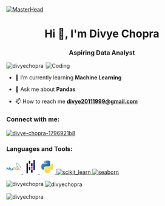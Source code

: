 [![MasterHead](https://blog.imarticus.org/wp-content/uploads/2019/05/daonline.gif)](https://divyechopra.io)

<h1 align="center">Hi 👋, I'm Divye Chopra</h1>
<h3 align="center">Aspiring Data Analyst</h3>

<img align="right" alt="Coding" width="400" src="https://www.element61.be/sites/default/files/img_competences/developer-dribbble.gif">


<p align="left"> <img src="https://komarev.com/ghpvc/?username=divyechopra&label=Profile%20views&color=0e75b6&style=flat" alt="divyechopra" /> </p>

- 🌱 I’m currently learning **Machine Learning**

- 💬 Ask me about **Pandas**

- 📫 How to reach me **divye20111999@gmail.com**

<h3 align="left">Connect with me:</h3>
<p align="left">
<a href="https://linkedin.com/in/divye-chopra-1796921b8" target="blank"><img align="center" src="https://raw.githubusercontent.com/rahuldkjain/github-profile-readme-generator/master/src/images/icons/Social/linked-in-alt.svg" alt="divye-chopra-1796921b8" height="30" width="40" /></a>
</p>

<h3 align="left">Languages and Tools:</h3>
<p align="left"> <a href="https://www.mysql.com/" target="_blank" rel="noreferrer"> <img src="https://raw.githubusercontent.com/devicons/devicon/master/icons/mysql/mysql-original-wordmark.svg" alt="mysql" width="40" height="40"/> </a> <a href="https://pandas.pydata.org/" target="_blank" rel="noreferrer"> <img src="https://raw.githubusercontent.com/devicons/devicon/2ae2a900d2f041da66e950e4d48052658d850630/icons/pandas/pandas-original.svg" alt="pandas" width="40" height="40"/> </a> <a href="https://www.python.org" target="_blank" rel="noreferrer"> <img src="https://raw.githubusercontent.com/devicons/devicon/master/icons/python/python-original.svg" alt="python" width="40" height="40"/> </a> <a href="https://scikit-learn.org/" target="_blank" rel="noreferrer"> <img src="https://upload.wikimedia.org/wikipedia/commons/0/05/Scikit_learn_logo_small.svg" alt="scikit_learn" width="40" height="40"/> </a> <a href="https://seaborn.pydata.org/" target="_blank" rel="noreferrer"> <img src="https://seaborn.pydata.org/_images/logo-mark-lightbg.svg" alt="seaborn" width="40" height="40"/> </a> </p>

<p><img align="left" src="https://github-readme-stats.vercel.app/api/top-langs?username=divyechopra&show_icons=true&locale=en&layout=compact" alt="divyechopra" /></p>

<p>&nbsp;<img align="center" src="https://github-readme-stats.vercel.app/api?username=divyechopra&show_icons=true&locale=en" alt="divyechopra" /></p>

<p><img align="center" src="https://github-readme-streak-stats.herokuapp.com/?user=divyechopra&" alt="divyechopra" /></p>
